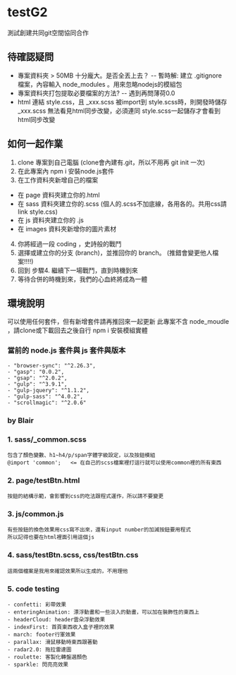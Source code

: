 # testG2
測試創建共同git空間協同合作

## 待確認疑問
- 專案資料夾 > 50MB 十分龐大。是否全丟上去？
 -- 暫時解: 建立 .gitignore 檔案，內容輸入 node_modules 。用來忽略nodejs的模組包
- 專案資料夾打包提取必要檔案的方法?
 -- 遇到再問薄荷0.0 
- html 連結 style.css，且 _xxx.scss 被import到 style.scss時，則開發時儲存 _xxx.scss 無法看見html同步改變，必須連同 style.scss一起儲存才會看到html同步改變

## 如何一起作業
1. clone 專案到自己電腦 (clone會內建有.git，所以不用再 git init 一次)
2. 在此專案內 npm i 安裝node.js套件
3. 在工作資料夾新增自己的檔案
 - 在 page 資料夾建立你的.html
 - 在 sass 資料夾建立你的.scss (個人的.scss不加底線，各用各的。共用css請link style.css)
 - 在 js 資料夾建立你的 .js
 - 在 images 資料夾新增你的圖片素材
4. 你將經過一段 coding ，史詩般的戰鬥
5. 選擇或建立你的分支 (branch)，並推回你的 branch。 (推錯會變更他人檔案!!!!)
6. 回到 步驟4. 繼續下一場戰鬥，直到時機到來 
7. 等待合併的時機到來，我們的心血終將成為一體

## 環境說明
可以使用任何套件，但有新增套件請再推回來一起更新
此專案不含 node_moudle ，請clone或下載回去之後自行 npm i 安裝模組實體
### 當前的 node.js 套件與 js 套件與版本
    - "browser-sync": "^2.26.3",
    - "gasp": "0.0.2",
    - "gsap": "^2.0.2",
    - "gulp": "^3.9.1",
    - "gulp-jquery": "^1.1.2",
    - "gulp-sass": "^4.0.2",
    - "scrollmagic": "^2.0.6"

### by Blair
### 1. sass/_common.scss
    包含了顏色變數、h1~h4/p/span字體字級設定，以及按鈕模組
    @import 'common';   <= 在自己的scss檔案裡打這行就可以使用common裡的所有東西

### 2. page/testBtn.html
    按鈕的結構示範，會影響到css的吃法跟程式運作，所以請不要變更

### 3. js/common.js
    有些按鈕的換色效果用css寫不出來，還有input number的加減按鈕要用程式
    所以記得也要在html裡面引用這個js

### 4. sass/testBtn.scss, css/testBtn.css
    這兩個檔案是我用來確認效果所以生成的，不用理他
    
### 5. code testing
    - confetti: 彩帶效果
    - enteringAnimation: 漂浮動畫和一些淡入的動畫，可以加在裝飾性的東西上
    - headerCloud: header雲朵浮動效果
    - indexFirst: 首頁東西收入盒子裡的效果
    - march: footer行軍效果
    - parallax: 滑鼠移動時東西跟著動
    - radar2.0: 拖拉雷達圖
    - roulette: 客製化轉盤選顏色
    - sparkle: 閃亮亮效果
